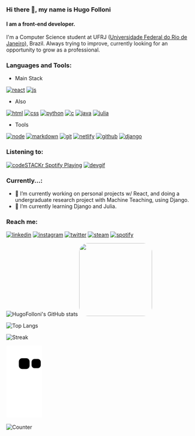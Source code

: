 ### Hi there 👋, my name is Hugo Folloni
#### I am a front-end developer.
I'm a Computer Science student at UFRJ ([Universidade Federal do Rio de Janeiro](https://en.wikipedia.org/wiki/Federal_University_of_Rio_de_Janeiro)), Brazil.
Always trying to improve, currently looking for an opportunity to grow as a professional.


### Languages and Tools: 
- Main Stack

[<img src='https://img.shields.io/badge/react-%2320232a.svg?style=for-the-badge&logo=react&logoColor=%2361DAFB' alt='react' height='30'>](https://github.com/hugofolloni) [<img src='https://img.shields.io/badge/JavaScript-323330?style=for-the-badge&logo=javascript&logoColor=F7DF1E' alt='js' height='30'>](https://github.com/hugofolloni)

- Also

[<img src='https://img.shields.io/badge/HTML5-E34F26?style=for-the-badge&logo=html5&logoColor=white' alt='html' height='30'>](https://github.com/hugofolloni) [<img src='https://img.shields.io/badge/CSS3-1572B6?style=for-the-badge&logo=css3&logoColor=white' alt='css' height='30'>](https://github.com/hugofolloni) [<img src='https://img.shields.io/badge/Python-3776AB?style=for-the-badge&logo=python&logoColor=white' alt='python' height='30'>](https://github.com/hugofolloni) [<img src='https://img.shields.io/badge/C-00599C?style=for-the-badge&logo=c&logoColor=white' alt='c' height='30'>](https://github.com/hugofolloni) [<img src='https://img.shields.io/badge/java-%23ED8B00.svg?style=for-the-badge&logo=java&logoColor=white' alt='java' height='30'>](https://github.com/hugofolloni) [<img src='https://img.shields.io/badge/-Julia-9558B2?style=for-the-badge&logo=julia&logoColor=white' alt='julia' height='30'>](https://github.com/hugofolloni)

- Tools

[<img src='https://img.shields.io/badge/Node.js-339933?style=for-the-badge&logo=nodedotjs&logoColor=white' alt='node' height='30'>](https://github.com/hugofolloni) [<img src='https://img.shields.io/badge/Markdown-000000?style=for-the-badge&logo=markdown&logoColor=white' alt='markdown' height='30'>](https://github.com/hugofolloni) [<img src='https://img.shields.io/badge/Git-F05032?style=for-the-badge&logo=git&logoColor=white' alt='git' height='30'>](https://github.com/hugofolloni) [<img src='https://img.shields.io/badge/netlify-%23000000.svg?style=for-the-badge&logo=netlify&logoColor=#00C7B7' alt='netlify' height='30'>](https://github.com/hugofolloni) [<img src='https://img.shields.io/badge/GitHub-100000?style=for-the-badge&logo=github&logoColor=white' alt='github' height='30'>](https://github.com/hugofolloni) [<img src='https://img.shields.io/badge/django-%23092E20.svg?style=for-the-badge&logo=django&logoColor=white' alt='django' height='30'>](https://github.com/hugofolloni)

### Listening to:
[<img src="https://spotify-ruddy.vercel.app/api/spotify" alt="codeSTACKr Spotify Playing" width="350">](https://open.spotify.com/user/222ysmwoafqvdw435hrwqqsdi?si=1286829d904947e6) [<img src="https://raw.githubusercontent.com/TheDudeThatCode/TheDudeThatCode/master/Assets/Developer.gif" alt="devgif" width="150"  />](https://open.spotify.com/user/222ysmwoafqvdw435hrwqqsdi?si=1286829d904947e6) 

### Currently...:
- 🔭 I’m currently working on personal projects w/ React, and doing a undergraduate research project with Machine Teaching, using Django.
- 🌱 I’m currently learning Django and Julia.

### Reach me:
[<img src='https://img.shields.io/badge/LinkedIn-0077B5?style=for-the-badge&logo=linkedin&logoColor=white' alt='linkedin' height='40'>](https://linkedin.com/in/hugofolloni)  [<img src='https://img.shields.io/badge/Instagram-E4405F?style=for-the-badge&logo=instagram&logoColor=white' alt='instagram' height='40'>](https://instagram.com/hugofolloni)  [<img src='https://img.shields.io/badge/Twitter-1DA1F2?style=for-the-badge&logo=twitter&logoColor=white' alt='twitter' height='40'>](https://twitter.com/hugofolloni)  [<img src='https://img.shields.io/badge/Steam-000000?style=for-the-badge&logo=steam&logoColor=white' alt='steam' height='40'>](https://steamcommunity.com/id/hueyzin)  [<img src='https://img.shields.io/badge/Spotify-1ED760?&style=for-the-badge&logo=spotify&logoColor=white' alt='spotify' height='40'>](https://open.spotify.com/user/222ysmwoafqvdw435hrwqqsdi?si=1286829d904947e6)  

![HugoFolloni's GitHub stats](https://github-readme-stats.vercel.app/api?username=hugofolloni&show_icons=true&theme=radical)  <img src="https://media1.tenor.com/images/abde8d9dbb4fcb0b07ce2586f39346f6/tenor.gif?itemid=16412621" width="195" height="195" style='border-radius: 12%;'/> 

![Top Langs](https://github-readme-stats.vercel.app/api/top-langs/?username=hugofolloni&layout=compact&langs_count=7&theme=radical&hide=php,jupyter%20notebook)

![Streak](https://github-readme-streak-stats.herokuapp.com/?user=hugofolloni&theme=radical)

![Snake animation](https://github.com/hugofolloni/hugofolloni/blob/output/github-contribution-grid-snake.svg)

![Counter](https://profile-counter.glitch.me/hugofolloni/count.svg)